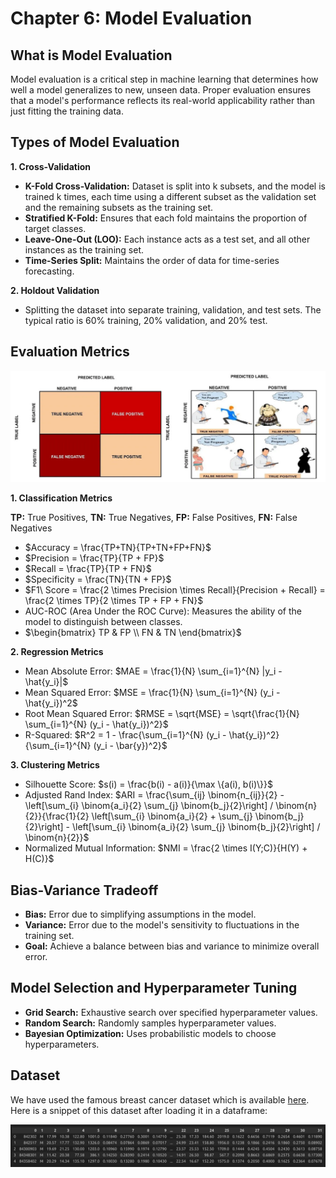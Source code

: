 # Chapter 6: Model Evaluation

## What is Model Evaluation
Model evaluation is a critical step in machine learning that determines how well a model generalizes to new, unseen data. Proper evaluation ensures that a model's performance reflects its real-world applicability rather than just fitting the training data.

## Types of Model Evaluation

**1. Cross-Validation** 
- **K-Fold Cross-Validation:** Dataset is split into k subsets, and the model is trained k times, each time using a different subset as the validation set and the remaining subsets as the training set.
- **Stratified K-Fold:** Ensures that each fold maintains the proportion of target classes.
- **Leave-One-Out (LOO):** Each instance acts as a test set, and all other instances as the training set.
- **Time-Series Split:** Maintains the order of data for time-series forecasting.

**2. Holdout Validation**
- Splitting the dataset into separate training, validation, and test sets. The typical ratio is 60% training, 20% validation, and 20% test.

## Evaluation Metrics
![CO](../../assets/confusion.png)

**1. Classification Metrics** 

**TP:** True Positives, **TN:** True Negatives, **FP:** False Positives, **FN:** False Negatives

- $Accuracy = \frac{TP+TN}{TP+TN+FP+FN}$
- $Precision = \frac{TP}{TP + FP}$
- $Recall = \frac{TP}{TP + FN}$
- $Specificity = \frac{TN}{TN + FP}$
- $F1\ Score = \frac{2 \times Precision \times Recall}{Precision + Recall} = \frac{2 \times TP}{2 \times TP + FP + FN}$
- AUC-ROC (Area Under the ROC Curve): Measures the ability of the model to distinguish between classes.
- $\begin{bmatrix}
  TP & FP \\
  FN & TN
\end{bmatrix}$

**2. Regression Metrics**

- Mean Absolute Error: $MAE = \frac{1}{N} \sum_{i=1}^{N} |y_i - \hat{y_i}|$
- Mean Squared Error: $MSE = \frac{1}{N} \sum_{i=1}^{N} (y_i - \hat{y_i})^2$
- Root Mean Squared Error: $RMSE = \sqrt{MSE} = \sqrt{\frac{1}{N} \sum_{i=1}^{N} (y_i - \hat{y_i})^2}$
- R-Squared: $R^2 = 1 - \frac{\sum_{i=1}^{N} (y_i - \hat{y_i})^2}{\sum_{i=1}^{N} (y_i - \bar{y})^2}$

**3. Clustering Metrics**

- Silhouette Score: $s(i) = \frac{b(i) - a(i)}{\max \{a(i), b(i)\}}$
- Adjusted Rand Index: $ARI = \frac{\sum_{ij} \binom{n_{ij}}{2} - \left[\sum_{i} \binom{a_i}{2} \sum_{j} \binom{b_j}{2}\right] / \binom{n}{2}}{\frac{1}{2} \left[\sum_{i} \binom{a_i}{2} + \sum_{j} \binom{b_j}{2}\right] - \left[\sum_{i} \binom{a_i}{2} \sum_{j} \binom{b_j}{2}\right] / \binom{n}{2}}$
- Normalized Mutual Information: $NMI = \frac{2 \times I(Y;C)}{H(Y) + H(C)}$


## Bias-Variance Tradeoff
- **Bias:** Error due to simplifying assumptions in the model.
- **Variance:** Error due to the model's sensitivity to fluctuations in the training set.
- **Goal:** Achieve a balance between bias and variance to minimize overall error.


## Model Selection and Hyperparameter Tuning
- **Grid Search:** Exhaustive search over specified hyperparameter values.
- **Random Search:** Randomly samples hyperparameter values.
- **Bayesian Optimization:** Uses probabilistic models to choose hyperparameters.


## Dataset
We have used the famous breast cancer dataset which is available [here](https://archive.ics.uci.edu/ml/machine-learning-databases/breast-cancer-wisconsin/wdbc.data). Here is a snippet of this dataset after loading it in a dataframe:

![WN](../../assets/breast.png)